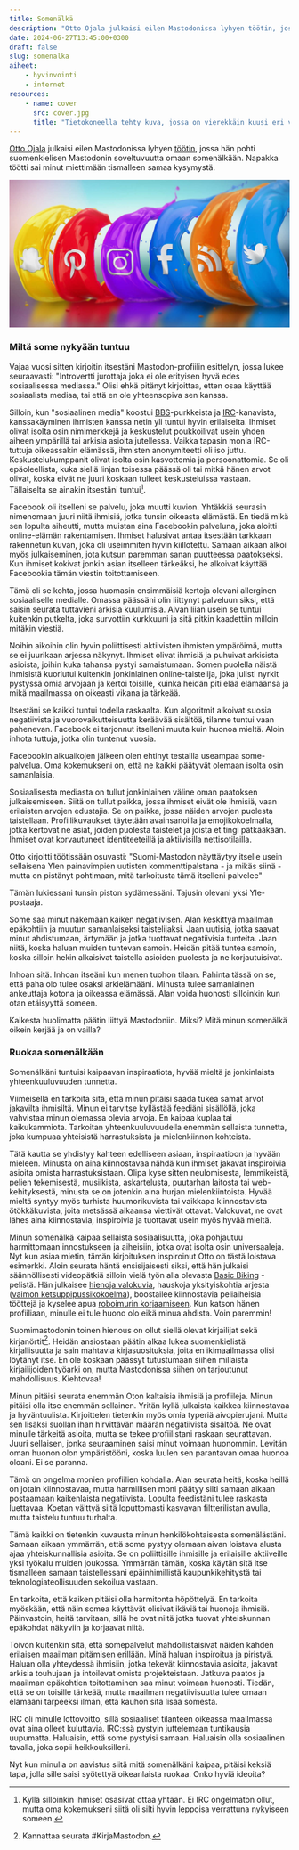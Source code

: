 ```yaml
---
title: Somenälkä
description: "Otto Ojala julkaisi eilen Mastodonissa lyhyen töötin, jossa hän pohti suomenkielisen Mastodonin soveltuvuutta omaan somenälkään. Napakka töötti sai minut miettimään tismalleen samaa kysymystä."
date: 2024-06-27T13:45:00+0300
draft: false
slug: somenalka
aiheet:
    - hyvinvointi
    - internet
resources:
    - name: cover
      src: cover.jpg
      title: "Tietokoneella tehty kuva, jossa on vierekkäin kuusi eri värisestä nesteestä tehtyä puolikaarta tai pystyyn nousevaa kapeaa aaltoa. Jokaisessa on valkoisella eri someen liittyvä logo: snapchat, pinterest, instagram, facebook, rss-syötä sekä twitter. Värikkäät aallot heijastuvat osittain mattapintaisesta lattiasta."
---
```

[Otto Ojala](https://mastodontti.fi/@oivoi) julkaisi eilen Mastodonissa lyhyen [töötin](https://mastodontti.fi/@oivoi/112683675260037924), jossa hän pohti suomenkielisen Mastodonin soveltuvuutta omaan somenälkään. Napakka töötti sai minut miettimään tismalleen samaa kysymystä.

<!--more-->

![Tietokoneella tehty kuva, jossa on vierekkäin kuusi eri värisestä nesteestä tehtyä puolikaarta tai pystyyn nousevaa kapeaa aaltoa. Jokaisessa on valkoisella eri someen liittyvä logo: snapchat, pinterest, instagram, facebook, rss-syötä sekä twitter. Värikkäät aallot heijastuvat osittain mattapintaisesta lattiasta.](cover.jpg "Kuva: Lewis Ogden")

### Miltä some nykyään tuntuu

Vajaa vuosi sitten kirjoitin itsestäni Mastodon-profiilin esittelyn, jossa lukee seuraavasti: "Introvertti jurottaja joka ei ole erityisen hyvä edes sosiaalisessa mediassa." Olisi ehkä pitänyt kirjoittaa, etten osaa käyttää sosiaalista mediaa, tai että en ole yhteensopiva sen kanssa.

Silloin, kun "sosiaalinen media" koostui [BBS](https://fi.wikipedia.org/wiki/BBS)-purkkeista ja [IRC](https://fi.wikipedia.org/wiki/IRC)-kanavista, kanssakäyminen ihmisten kanssa netin yli tuntui hyvin erilaiselta. Ihmiset olivat isolta osin nimimerkkejä ja keskustelut poukkoilivat usein yhden aiheen ympärillä tai arkisia asioita jutellessa. Vaikka tapasin monia IRC-tuttuja oikeassakin elämässä, ihmisten anonymiteetti oli iso juttu. Keskustelukumppanit olivat isolta osin kasvottomia ja persoonattomia. Se oli epäoleellista, kuka siellä linjan toisessa päässä oli tai mitkä hänen arvot olivat, koska eivät ne juuri koskaan tulleet keskusteluissa vastaan. Tällaiselta se ainakin itsestäni tuntui[^1].

Facebook oli itselleni se palvelu, joka muutti kuvion. Yhtäkkiä seurasin nimenomaan juuri niitä ihmisiä, jotka tunsin oikeasta elämästä. En tiedä mikä sen lopulta aiheutti, mutta muistan aina Facebookin palveluna, joka aloitti online-elämän rakentamisen. Ihmiset halusivat antaa itsestään tarkkaan rakennetun kuvan, joka oli useimmiten hyvin kiillotettu. Samaan aikaan alkoi myös julkaiseminen, jota kutsun paremman sanan puutteessa paatokseksi. Kun ihmiset kokivat jonkin asian itselleen tärkeäksi, he alkoivat käyttää Facebookia tämän viestin toitottamiseen.

Tämä oli se kohta, jossa huomasin ensimmäisiä kertoja olevani allerginen sosiaaliselle medialle. Omassa päässäni olin liittynyt palveluun siksi, että saisin seurata tuttavieni arkisia kuulumisia. Aivan liian usein se tuntui kuitenkin putkelta, joka survottiin kurkkuuni ja sitä pitkin kaadettiin milloin mitäkin viestiä.

Noihin aikoihin olin hyvin poliittisesti aktiivisten ihmisten ympäröimä, mutta se ei juurikaan arjessa näkynyt. Ihmiset olivat ihmisiä ja puhuivat arkisista asioista, joihin kuka tahansa pystyi samaistumaan. Somen puolella näistä ihmisistä kuoriutui kuitenkin jonkinlainen online-taistelija, joka julisti nyrkit pystyssä omia arvojaan ja kertoi toisille, kuinka heidän piti elää elämäänsä ja mikä maailmassa on oikeasti vikana ja tärkeää.

Itsestäni se kaikki tuntui todella raskaalta. Kun algoritmit alkoivat suosia negatiivista ja vuorovaikutteisuutta keräävää sisältöä, tilanne tuntui vaan pahenevan. Facebook ei tarjonnut itselleni muuta kuin huonoa mieltä. Aloin inhota tuttuja, jotka olin tuntenut vuosia.

Facebookin alkuaikojen jälkeen olen ehtinyt testailla useampaa some-palvelua. Oma kokemukseni on, että ne kaikki päätyvät olemaan isolta osin samanlaisia.

Sosiaalisesta mediasta on tullut jonkinlainen väline oman paatoksen julkaisemiseen. Siitä on tullut paikka, jossa ihmiset eivät ole ihmisiä, vaan erilaisten arvojen edustajia. Se on paikka, jossa näiden arvojen puolesta taistellaan. Profiilikuvaukset täytetään avainsanoilla ja emojikokoelmalla, jotka kertovat ne asiat, joiden puolesta taistelet ja joista et tingi pätkääkään. Ihmiset ovat korvautuneet identiteeteillä ja aktiivisilla nettisotilailla.

Otto kirjoitti töötissään osuvasti: "Suomi-Mastodon näyttäytyy itselle usein sellaisena Ylen painavimpien uutisten kommenttipalstana - ja mikäs siinä - mutta on pistänyt pohtimaan, mitä tarkoitusta tämä itselleni palvelee"

Tämän lukiessani tunsin piston sydämessäni. Tajusin olevani yksi Yle-postaaja.

Some saa minut näkemään kaiken negatiivisen. Alan keskittyä maailman epäkohtiin ja muutun samanlaiseksi taistelijaksi. Jaan uutisia, jotka saavat minut ahdistumaan, ärtymään ja jotka tuottavat negatiivisia tunteita. Jaan niitä, koska haluan muiden tuntevan samoin. Heidän pitää tuntea samoin, koska silloin hekin alkaisivat taistella asioiden puolesta ja ne korjautuisivat.

Inhoan sitä. Inhoan itseäni kun menen tuohon tilaan. Pahinta tässä on se, että paha olo tulee osaksi arkielämääni. Minusta tulee samanlainen ankeuttaja kotona ja oikeassa elämässä. Alan voida huonosti silloinkin kun otan etäisyyttä someen.

Kaikesta huolimatta päätin liittyä Mastodoniin. Miksi? Mitä minun somenälkä oikein kerjää ja on vailla?

### Ruokaa somenälkään

Somenälkäni tuntuisi kaipaavan inspiraatiota, hyvää mieltä ja jonkinlaista yhteenkuuluvuuden tunnetta.

Viimeisellä en tarkoita sitä, että minun pitäisi saada tukea samat arvot jakavilta ihmisiltä. Minun ei tarvitse kyllästää feediäni sisällöllä, joka vahvistaa minun olemassa olevia arvoja. En kaipaa kuplaa tai kaikukammiota. Tarkoitan yhteenkuuluvuudella enemmän sellaista tunnetta, joka kumpuaa yhteisistä harrastuksista ja mielenkiinnon kohteista.

Tätä kautta se yhdistyy kahteen edelliseen asiaan, inspiraatioon ja hyvään mieleen. Minusta on aina kiinnostavaa nähdä kun ihmiset jakavat inspiroivia asioita omista harrastuksistaan. Olipa kyse sitten neulomisesta, lemmikeistä, pelien tekemisestä, musiikista, askartelusta, puutarhan laitosta tai web-kehityksestä, minusta se on jotenkin aina hurjan mielenkiintoista. Hyvää mieltä syntyy myös turhista huumorikuvista tai vaikkapa kiinnostavista ötökkäkuvista, joita metsässä aikaansa viettivät ottavat. Valokuvat, ne ovat lähes aina kiinnostavia, inspiroivia ja tuottavat usein myös hyvää mieltä.

Minun somenälkä kaipaa sellaista sosiaalisuutta, joka pohjautuu harmittomaan innostukseen ja aiheisiin, jotka ovat isolta osin universaaleja. Nyt kun asiaa mietin, tämän kirjoituksen inspiroinut Otto on tästä loistava esimerkki. Aloin seurata häntä ensisijaisesti siksi, että hän julkaisi säännöllisesti videopätkiä silloin vielä työn alla olevasta [Basic Biking](https://ottoojala.itch.io/basicbiking) -pelistä. Hän julkaisee [hienoja valokuvia](https://mastodontti.fi/@oivoi/112569421751128315), hauskoja yksityiskohtia arjesta ([vaimon ketsuppipussikokoelma](https://mastodontti.fi/@oivoi/112637448714840207)), boostailee kiinnostavia peliaiheisia tööttejä ja kyselee apua [roboimurin korjaamiseen](https://mastodontti.fi/@oivoi/112479393332475341). Kun katson hänen profiiliaan, minulle ei tule huono olo eikä minua ahdista. Voin paremmin!

Suomimastodonin toinen hienous on ollut siellä olevat kirjailijat sekä kirjanörtit[^2]. Heidän ansiostaan päätin alkaa lukea suomenkielistä kirjallisuutta ja sain mahtavia kirjasuosituksia, joita en ikimaailmassa olisi löytänyt itse. En ole koskaan päässyt tutustumaan siihen millaista kirjailijoiden työarki on, mutta Mastodonissa siihen on tarjoutunut mahdollisuus. Kiehtovaa!

Minun pitäisi seurata enemmän Oton kaltaisia ihmisiä ja profiileja. Minun pitäisi olla itse enemmän sellainen. Yritän kyllä julkaista kaikkea kiinnostavaa ja hyväntuulista. Kirjoittelen tietenkin myös omia typeriä aivopierujani. Mutta sen lisäksi suollan ihan hirvittävän määrän negatiivista sisältöä. Ne ovat minulle tärkeitä asioita, mutta se tekee profiilistani raskaan seurattavan. Juuri sellaisen, jonka seuraaminen saisi minut voimaan huonommin. Levitän oman huonon olon ympäristööni, koska luulen sen parantavan omaa huonoa oloani. Ei se paranna.

Tämä on ongelma monien profiilien kohdalla. Alan seurata heitä, koska heillä on jotain kiinnostavaa, mutta harmillisen moni päätyy silti samaan aikaan postaamaan kaikenlaista negatiivista. Lopulta feedistäni tulee raskasta luettavaa. Koetan välttyä siltä loputtomasti kasvavan filtterilistan avulla, mutta taistelu tuntuu turhalta.

Tämä kaikki on tietenkin kuvausta minun henkilökohtaisesta somenälästäni. Samaan aikaan ymmärrän, että some pystyy olemaan aivan loistava alusta ajaa yhteiskunnallisia asioita. Se on poliittisille ihmisille ja erilaisille aktiiveille yksi työkalu muiden joukossa. Ymmärrän tämän, koska käytän sitä itse tismalleen samaan taistellessani epäinhimillistä kaupunkikehitystä tai teknologiateollisuuden sekoilua vastaan.

En tarkoita, että kaiken pitäisi olla harmitonta höpöttelyä. En tarkoita myöskään, että näin somea käyttävät olisivat ikäviä tai huonoja ihmisiä. Päinvastoin, heitä tarvitaan, sillä he ovat niitä jotka tuovat yhteiskunnan epäkohdat näkyviin ja korjaavat niitä.

Toivon kuitenkin sitä, että somepalvelut mahdollistaisivat näiden kahden erilaisen maailman pitämisen erillään. Minä haluan inspiroitua ja piristyä. Haluan olla yhteydessä ihmisiin, jotka tekevät kiinnostavia asioita, jakavat arkisia touhujaan ja intoilevat omista projekteistaan. Jatkuva paatos ja maailman epäkohtien toitottaminen saa minut voimaan huonosti. Tiedän, että se on toisille tärkeää, mutta maailman negatiivisuutta tulee omaan elämääni tarpeeksi ilman, että kauhon sitä lisää somesta.

IRC oli minulle lottovoitto, sillä sosiaaliset tilanteen oikeassa maailmassa ovat aina olleet kuluttavia. IRC:ssä pystyin juttelemaan tuntikausia uupumatta. Haluaisin, että some pystyisi samaan. Haluaisin olla sosiaalinen tavalla, joka sopii heikkouksilleni.

Nyt kun minulla on aavistus siitä mitä somenälkäni kaipaa, pitäisi keksiä tapa, jolla sille saisi syötettyä oikeanlaista ruokaa. Onko hyviä ideoita?


[^1]: Kyllä silloinkin ihmiset osasivat ottaa yhtään. Ei IRC ongelmaton ollut, mutta oma kokemukseni siitä oli silti hyvin leppoisa verrattuna nykyiseen someen.
[^2]: Kannattaa seurata #KirjaMastodon.